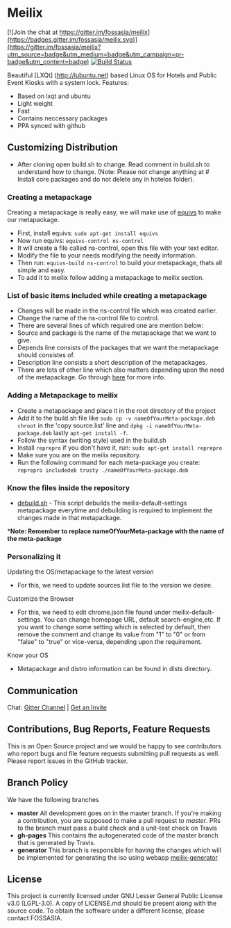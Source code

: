 # Meilix

[![Join the chat at https://gitter.im/fossasia/meilix](https://badges.gitter.im/fossasia/meilix.svg)](https://gitter.im/fossasia/meilix?utm_source=badge&utm_medium=badge&utm_campaign=pr-badge&utm_content=badge)
[![Build Status](https://travis-ci.org/fossasia/meilix.svg?branch=master)](https://travis-ci.org/fossasia/meilix)

Beautiful [LXQt] (http://lubuntu.net) based Linux OS for Hotels and Public Event Kiosks with a system lock.
Features:
* Based on lxqt and ubuntu
* Light weight
* Fast
* Contains neccessary packages
* PPA synced with github

## Customizing Distribution

- After cloning open build.sh to change. Read comment in build.sh to understand how to change.
(Note: Please not change anything at # Install core packages and do not delete any in hotelos folder).

### Creating a metapackage
Creating a metapackage is really easy, we will make use of [equivs](http://apt.ubuntu.com/p/equivs) to make our metapackage.
- First, install equivs: `sudo apt-get install equivs`
- Now run equivs: `equivs-control ns-control`
- It will create a file called ns-control, open this file with your text editor.
- Modify the file to your needs modifying the needy information.
- Then run: `equivs-build ns-control` to build your metapackage, thats all simple and easy.
- To add it to meilix follow adding a metapackage to meilix section.

### List of basic items included while creating a metapackage
- Changes will be made in the ns-control file which was created earlier.
- Change the name of the ns-control file to control.
- There are several lines of which required one are mention below:
- Source and package is the name of the metapackage that we want to give.
- Depends line consists of the packages that we want the metapackage should consistes of.
- Description line consists a short description of the metapackages.
- There are lots of other line which also matters depending upon the need of the metapackage. Go through [here](https://www.debian.org/doc/manuals/maint-guide/dreq) for more info.

### Adding a Metapackage to meilix
- Create a metapackage and place it in the root directory of the project
- Add it to the build.sh file like `sudo cp -v nameOfYourMeta-package.deb chroot` in the 'copy source.list' line and `dpkg -i nameOfYourMeta-package.deb` lastly `apt-get install -f`.
- Follow the syntax (writing style) used in the build.sh
- Install `reprepro` if you don't have it, run: `sudo apt-get install reprepro`
- Make sure you are on the meilix repository.
- Run the following command for each meta-package you create: `reprepro includedeb trusty ./nameOfYourMeta-package.deb`

### Know the files inside the repository
- [debuild.sh](/debuild.sh) - This script debuilds the meilix-default-settings metapackage everytime and debuilding is required to implement the changes made in that metapackage.

***Note: Remember to replace nameOfYourMeta-package with the name of the meta-package**

### Personalizing it
Updating the OS/metapackage to the latest version
- For this, we need to update sources.list file to the version we desire.

Customize the Browser
- For this, we need to edit chrome.json file found under meilix-default-settings. You can change homepage URL, default search-engine,etc. If you want to change some setting which is selected by default, then remove the comment and change its value from "1" to "0" or from "false" to "true" or vice-versa, depending upon the requirement.

Know your OS
- Metapackage and distro information can be found in dists directory.

## Communication
Chat: [Gitter Channel](https://gitter.im/fossasia/meilix) | [Get an Invite](http://fossasia-slack.herokuapp.com/)

## Contributions, Bug Reports, Feature Requests

This is an Open Source project and we would be happy to see contributors who report bugs and file feature requests submitting pull requests as well. Please report issues in the GitHub tracker.

## Branch Policy

We have the following branches
 * **master**
	 All development goes on in the master branch. If you're making a contribution,
	 you are supposed to make a pull request to _master_.
	 PRs to the branch must pass a build check and a unit-test check on Travis
 * **gh-pages**
   This contains the autogenerated code of the master branch that is generated by Travis.
 * **generator**
   This branch is responsible for having the changes which will be implemented for generating the iso using webapp [meilix-generator](https://github.com/fossasia/meilix-generator)

## License

This project is currently licensed under GNU Lesser General Public License v3.0 (LGPL-3.0). A copy of LICENSE.md should be present along with the source code. To obtain the software under a different license, please contact FOSSASIA.
